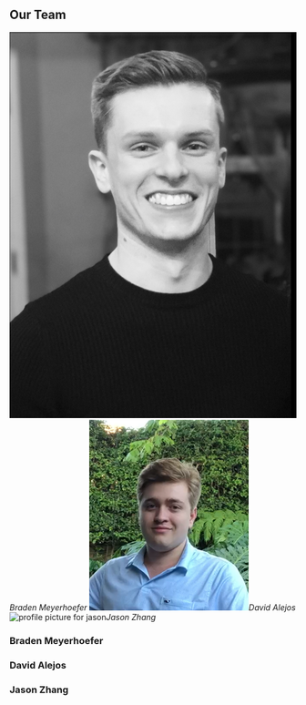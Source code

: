 ## **Our Team**

![profile picture for braden](/media/braden_profile.png)*Braden Meyerhoefer*
![profile picture for david](/media/david_profile.png)*David Alejos*
![profile picture for jason](/media/sd_braden_profile.png)*Jason Zhang*


### Braden Meyerhoefer

### David Alejos

### Jason Zhang
